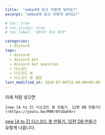 ```yaml
---
title:  "embed에 링크 어떻게 넣어요?"
excerpt: "embed에 링크 어떻게 넣어요?"

# toc: true
# toc_sticky: true
# toc_label: "페이지 주요 목차"

categories:
  - discord
tags:
  - discord
  - discord bot
  - discord bot question
  - 디스코드
  - 디스코드 봇
  - 디스코드 봇 질문
last_modified_at: 2020-07-06T22:00:00+09:00
---
```


아래 처럼 넣으면  
```
[new [A to Z] 디스코드 봇 만들기. 12편 DB 만들기](<https://youtu.be/M9Kr6YsDah4>)
```
[new [A to Z] 디스코드 봇 만들기. 12편 DB 만들기](<https://youtu.be/M9Kr6YsDah4>)  
요렇게 나옵니다.